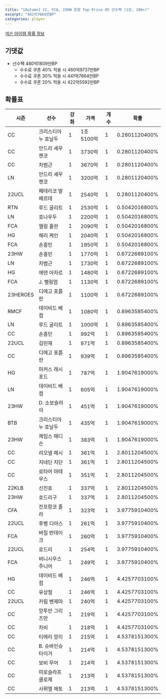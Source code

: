 ```yaml
---
title: "[Autumn] CC, FCA, 23HW 포함 Top Price 45 선수팩 (1강, 106+)"
excerpt: "441억7664만BP"
categories: player
---
```

[넥슨 아이템 확률 정보](http://iteminfo.nexon.com/probability/fco?sn=7691)

## 기댓값
- 선수팩 480억1809만BP
  - 수수료 쿠폰 40% 적용 시 460억9737만BP
  - 수수료 쿠폰 30% 적용 시 441억7664만BP
  - 수수료 쿠폰 20% 적용 시 422억5592만BP


## 확률표

|시즌|선수|강화|가격|개수|확률|
|---|---|---|---|---|---|
|CC|크리스티아누 호날두|1|1조5100억|1|0.2801120400%|
|CC|안드리 셰우첸코|1|3730억|1|0.2801120400%|
|CC|차범근|1|3670억|1|0.2801120400%|
|LN|안드리 셰우첸코|1|3200억|1|0.2801120400%|
|22UCL|페데리코 발베르데|1|2540억|1|0.2801120400%|
|RTN|루드 굴리트|1|2530억|1|0.5042016800%|
|LN|호나우두|1|2200억|1|0.5042016800%|
|FCA|엘링 홀란|1|2090억|1|0.5042016800%|
|HG|해리 케인|1|2040억|1|0.5042016800%|
|FCA|손흥민|1|1950억|1|0.5042016800%|
|23HW|손흥민|1|1770억|1|0.6722689100%|
|LN|차범근|1|1730억|1|0.6722689100%|
|HG|에덴 아자르|1|1480억|1|0.6722689100%|
|FCA|J. 벨링엄|1|1130억|1|0.6722689100%|
|23HEROES|디에고 포를란|1|1100억|1|0.6722689100%|
|RMCF|데이비드 베컴|1|1080억|1|0.8963585400%|
|LN|루드 굴리트|1|1000억|1|0.8963585400%|
|CC|손흥민|1|992억|1|0.8963585400%|
|22UCL|김민재|1|971억|1|0.8963585400%|
|CC|디에고 포를란|1|939억|1|0.8963585400%|
|HG|마커스 래시포드|1|787억|1|1.9047619000%|
|LN|데이비드 베컴|1|605억|1|1.9047619000%|
|23HW|D. 소보슬러이|1|451억|1|1.9047619000%|
|BTB|크리스티아누 호날두|1|435억|1|1.9047619000%|
|23HW|제임스 매디슨|1|383억|1|1.9047619000%|
|CC|리오넬 메시|1|361억|1|2.8011204500%|
|CC|지네딘 지단|1|361억|1|2.8011204500%|
|CC|로타어 마테우스|1|351억|1|2.8011204500%|
|22KLB|신진호|1|337억|1|2.8011204500%|
|23HW|호드리구|1|337억|1|2.8011204500%|
|CFA|잔프랑코 졸라|1|323억|1|3.9775910400%|
|22UCL|후벵 디아스|1|261억|1|3.9775910400%|
|FCA|버질 반데이크|1|260억|1|3.9775910400%|
|22UCL|로드리|1|254억|1|3.9775910400%|
|FCA|비니시우스 주니어|1|249억|1|3.9775910400%|
|HG|데이비드 베컴|1|246억|1|4.4257703100%|
|CC|유상철|1|246억|1|4.4257703100%|
|22UCL|카림 벤제마|1|240억|1|4.4257703100%|
|CC|앙투안 그리즈만|1|219억|1|4.4257703100%|
|CC|차비|1|218억|1|4.4257703100%|
|CC|티에리 앙리|1|215억|1|4.5378151300%|
|CC|B. 슈바인슈타이거|1|214억|1|4.5378151300%|
|CC|보비 무어|1|214억|1|4.5378151300%|
|CC|미로슬라프 클로제|1|213억|1|4.5378151300%|
|CC|사뮈엘 에토|1|213억|1|4.5378151300%|
